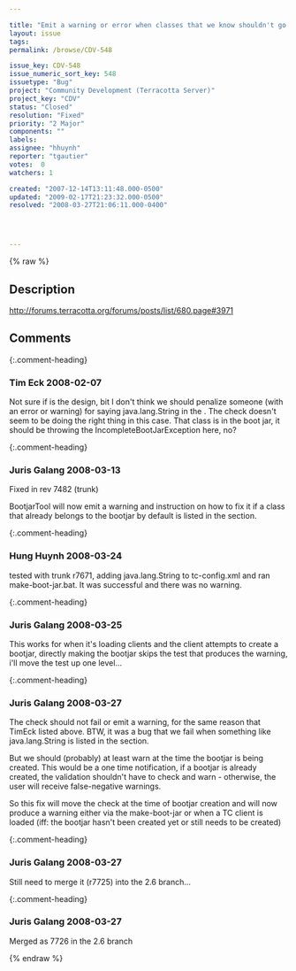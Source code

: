 ```yaml
---

title: "Emit a warning or error when classes that we know shouldn't go in the bootjar are specified"
layout: issue
tags: 
permalink: /browse/CDV-548

issue_key: CDV-548
issue_numeric_sort_key: 548
issuetype: "Bug"
project: "Community Development (Terracotta Server)"
project_key: "CDV"
status: "Closed"
resolution: "Fixed"
priority: "2 Major"
components: ""
labels: 
assignee: "hhuynh"
reporter: "tgautier"
votes:  0
watchers: 1

created: "2007-12-14T13:11:48.000-0500"
updated: "2009-02-17T21:23:32.000-0500"
resolved: "2008-03-27T21:06:11.000-0400"




---
```


{% raw %}

## Description

<div markdown="1" class="description">

http://forums.terracotta.org/forums/posts/list/680.page#3971




</div>

## Comments


{:.comment-heading}
### **Tim Eck** <span class="date">2008-02-07</span>

<div markdown="1" class="comment">

Not sure if is the design, bit I don't think we should penalize someone (with an error or warning) for saying java.lang.String in the <additional-boot-jar-classes>. The check doesn't seem to be doing the right thing in this case. That class is in the boot jar, it should be throwing the IncompleteBootJarException here, no?

</div>


{:.comment-heading}
### **Juris Galang** <span class="date">2008-03-13</span>

<div markdown="1" class="comment">

Fixed in rev 7482 (trunk)

BootjarTool will now emit a warning and instruction on how to fix it if a class that already belongs to the bootjar by default is listed in the <additional-boot-jar-classes/> section.



</div>


{:.comment-heading}
### **Hung Huynh** <span class="date">2008-03-24</span>

<div markdown="1" class="comment">

tested with trunk r7671, adding java.lang.String to tc-config.xml and ran make-boot-jar.bat. It was successful and there was no warning.

</div>


{:.comment-heading}
### **Juris Galang** <span class="date">2008-03-25</span>

<div markdown="1" class="comment">

This works for when it's loading clients and the client attempts to create a bootjar, directly making the bootjar skips the test that produces the warning, i'll move the test up one level...



</div>


{:.comment-heading}
### **Juris Galang** <span class="date">2008-03-27</span>

<div markdown="1" class="comment">

The check should not fail or emit a warning, for the same reason that TimEck listed above. BTW, it was a bug that we fail when something like java.lang.String is listed in the <additional-boot-jar-classes/> section. 

But we should (probably) at least warn at the time the bootjar is being created. This would be a one time notification, if a bootjar is already created, the validation shouldn't have to check and warn - otherwise, the user will receive false-negative warnings. 

So this fix will move the check at the time of bootjar creation and will now produce a warning either via the make-boot-jar or when a TC client is loaded (iff: the bootjar hasn't been created yet or still needs to be created) 



</div>


{:.comment-heading}
### **Juris Galang** <span class="date">2008-03-27</span>

<div markdown="1" class="comment">

Still need to merge it (r7725) into the 2.6 branch...

</div>


{:.comment-heading}
### **Juris Galang** <span class="date">2008-03-27</span>

<div markdown="1" class="comment">

Merged as 7726 in the 2.6 branch

</div>



{% endraw %}

